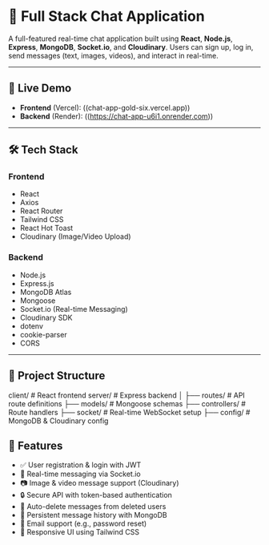 # 💬 Full Stack Chat Application

A full-featured real-time chat application built using **React**, **Node.js**, **Express**, **MongoDB**, **Socket.io**, and **Cloudinary**. Users can sign up, log in, send messages (text, images, videos), and interact in real-time.

---

## 🚀 Live Demo

- **Frontend** (Vercel): ((chat-app-gold-six.vercel.app))
- **Backend** (Render): ((https://chat-app-u6i1.onrender.com))

---

## 🛠 Tech Stack

### Frontend
- React
- Axios
- React Router
- Tailwind CSS
- React Hot Toast
- Cloudinary (Image/Video Upload)

### Backend
- Node.js
- Express.js
- MongoDB Atlas
- Mongoose
- Socket.io (Real-time Messaging)
- Cloudinary SDK
- dotenv
- cookie-parser
- CORS

---

## 📂 Project Structure

client/ # React frontend
server/ # Express backend
│
├── routes/ # API route definitions
├── models/ # Mongoose schemas
├── controllers/ # Route handlers
├── socket/ # Real-time WebSocket setup
├── config/ # MongoDB & Cloudinary config
## 🧪 Features

- ✅ User registration & login with JWT
- 💬 Real-time messaging via Socket.io
- 📷 Image & video message support (Cloudinary)
- 🔒 Secure API with token-based authentication
- 🧼 Auto-delete messages from deleted users
- 🔁 Persistent message history with MongoDB
- 📩 Email support (e.g., password reset)
- 📱 Responsive UI using Tailwind CSS

